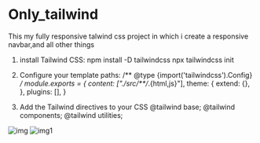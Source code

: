 # Only_tailwind
This my fully responsive talwind css project in which i create a responsive navbar,and all other things

1) install Tailwind CSS:
    npm install -D tailwindcss
    npx tailwindcss init
   
2) Configure your template paths:
    /** @type {import('tailwindcss').Config} */
    module.exports = {
      content: ["./src/**/*.{html,js}"],
      theme: {
        extend: {},
      },
      plugins: [],
    }
   
3) Add the Tailwind directives to your CSS
    @tailwind base;
    @tailwind components;
    @tailwind utilities;
    
    
  

![img](https://user-images.githubusercontent.com/102573818/226439808-f68c4cf6-43f4-41ed-a12f-25714af14197.png)
![img1](https://user-images.githubusercontent.com/102573818/226439976-67b6d28b-23bf-463f-b61a-973954cc4afc.png)
